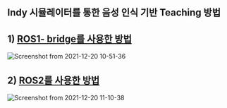 ## Indy 시뮬레이터를 통한 음성 인식 기반 Teaching 방법 

## 1) [ROS1- bridge를 사용한 방법](https://github.com/GeunYoungHong/PBL/blob/main/ros1_bridge/readme.md)
![Screenshot from 2021-12-20 10-51-36](https://user-images.githubusercontent.com/86825634/146700761-9ca9c3ed-b6ce-41db-a75d-f5c6aa9c5e15.png)

## 2) [ROS2를 사용한 방법](https://github.com/GeunYoungHong/PBL/blob/main/ros2/readme.md)
![Screenshot from 2021-12-20 11-10-38](https://user-images.githubusercontent.com/86825634/146702000-51129d7b-1f17-49db-9e67-35dc1d94e50c.png)

